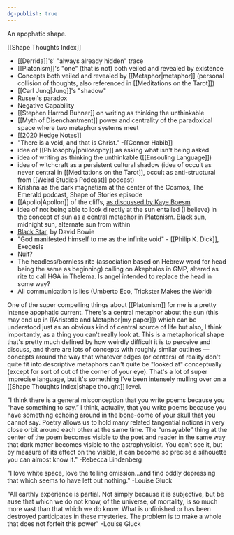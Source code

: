 ```yaml
---
dg-publish: true
---
```


An apophatic shape.

[[Shape Thoughts Index]]

- [[Derrida]]'s' "always already hidden" trace
- [[Platonism]]'s "one" (that is not) both veiled and revealed by existence 
- Concepts both veiled and revealed by [[Metaphor|metaphor]] (personal collision of thoughts, also referenced in [[Meditations on the Tarot]])
- [[Carl Jung|Jung]]'s "shadow"
- Russel's paradox
- Negative Capability
- [[Stephen Harrod Buhner]] on writing as thinking the unthinkable
- [[Myth of Disenchantment]] power and centrality of the paradoxical space where two metaphor systems meet
- [[2020 Hedge Notes]]
- "There is a void, and that is Christ." -[[Conner Habib]]
- idea of [[Philosophy|philosophy]] as asking what isn't being asked
- idea of writing as thinking the unthinkable ([[Ensouling Language]])
- idea of witchcraft as a persistent cultural shadow (idea of occult as never central in [[Meditations on the Tarot]], occult as anti-structural from [[Weird Studies Podcast]] podcast)
- Krishna as the dark magnetism at the center of the Cosmos, The Emerald podcast, Shape of Stories episode
- [[Apollo|Apollon]] of the cliffs, [as discussed by Kaye Boesm]([https://kallisti.blog/2020/10/16/black-holes-chanting-that-apollon-boreas-thing-symbols-and-poetry/)
- idea of not being able to look directly at the sun entailed (I believe) in the concept of sun as a central metaphor in Platonism. Black sun, midnight sun, alternate sun from within
- [Black Star](https://open.spotify.com/album/2w1YJXWMIco6EBf0CovvVN), by David Bowie
- "God manifested himself to me as the infinite void" - [[Philip K. Dick]], Exegesis
- Nuit?
- The headless/bornless rite (association based on Hebrew word for head being the same as beginning) calling on Akephalos in GMP, altered as rite to call HGA in Thelema. Is angel intended to replace the head in some way?
- All communication is lies (Umberto Eco, Trickster Makes the World)

One of the super compelling things about [[Platonism]] for me is a pretty intense apophatic current. There's a central metaphor about the sun (this may end up in [[Aristotle and Metaphor|my paper]]) which can be understood just as an obvious kind of central source of life but also, I think importantly, as a thing you can't really look at. This is a metaphorical shape that's pretty much defined by how weirdly difficult it is to perceive and discuss, and there are lots of concepts with roughly similar outlines — concepts around the way that whatever edges (or centers) of reality don't quite fit into descriptive metaphors can't quite be "looked at" conceptually (except for sort of out of the corner of your eye). That's a lot of super imprecise language, but it's something I've been intensely mulling over on a [[Shape Thoughts Index|shape thought]] level. 

"I think there is a general misconception that you write poems because you “have something to say.” I think, actually, that you write poems because you have something echoing around in the bone-dome of your skull that you cannot say. Poetry allows us to hold many related tangential notions in very close orbit around each other at the same time. The “unsayable” thing at the center of the poem becomes visible to the poet and reader in the same way that dark matter becomes visible to the astrophysicist. You can’t see it, but by measure of its effect on the visible, it can become so precise a silhouette you can almost know it." -Rebecca Lindenberg

"I love white space, love the telling omission...and find oddly depressing that which seems to have left out nothing." -Louise Gluck

"All earthly experience is partial. Not simply because it is subjective, but be ause that which we do not know, of the universe, of mortality, is so much more vast than that which we do know. What is unfinished or has been destroyed participates in these mysteries. The problem is to make a whole that does not forfeit this power" -Louise Gluck
